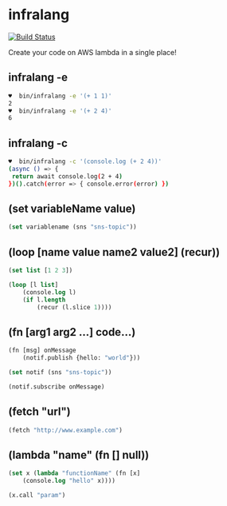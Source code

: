 
# infralang

[![Build Status](https://travis-ci.org/fabiosantoscode/infralang.svg?branch=master)](https://travis-ci.org/fabiosantoscode/infralang)

Create your code on AWS lambda in a single place!

## infralang -e

```bash
♥  bin/infralang -e '(+ 1 1)'
2
♥  bin/infralang -e '(+ 2 4)'
6
```

## infralang -c

```bash
♥  bin/infralang -c '(console.log (+ 2 4))'
(async () => {
 return await console.log(2 + 4)
})().catch(error => { console.error(error) })
```

## (set variableName value)

```lisp
(set variablename (sns "sns-topic"))
```

## (loop [name value name2 value2] (recur))

```lisp
(set list [1 2 3])

(loop [l list]
    (console.log l)
    (if l.length
        (recur (l.slice 1))))
```

## (fn [arg1 arg2 ...] code...)

```lisp
(fn [msg] onMessage
    (notif.publish {hello: "world"}))

(set notif (sns "sns-topic"))

(notif.subscribe onMessage)
```

## (fetch "url")

```lisp
(fetch "http://www.example.com")
```

## (lambda "name" (fn [] null))

```lisp
(set x (lambda "functionName" (fn [x]
    (console.log "hello" x))))

(x.call "param")
```

